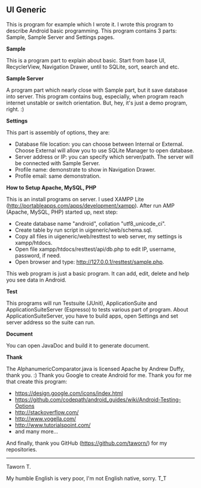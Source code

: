 UI Generic
----------

This is program for example which I wrote it.  I wrote this program to describe Android basic programming.  This program contains 3 parts: Sample, Sample Server and Settings pages.

**Sample**

This is a program part to explain about basic.  Start from base UI, RecyclerView, Navigation Drawer, until to SQLite, sort, search and etc.

**Sample Server**

A program part which nearly close with Sample part, but it save database into server.  This program contains bug, especially, when program reach internet unstable or switch orientation.  But, hey, it's just a demo program, right. :)

**Settings**

This part is assembly of options, they are:

 - Database file location: you can choose between Internal or External.  Choose External will allow you to use SQLite Manager to open database.
 - Server address or IP: you can specify which server/path.  The server will be connected with Sample Server.
 - Profile name: demonstrate to show in Navigation Drawer.
 - Profile email: same demonstration.

**How to Setup Apache, MySQL, PHP**

This is an install programs on server.  I used XAMPP Lite (http://portableapps.com/apps/development/xampp).  After run AMP (Apache, MySQL, PHP) started up, next step:

 - Create database name "android", collation "utf8_unicode_ci".
 - Create table by run script in uigeneric/web/schema.sql.
 - Copy all files in uigeneric/web/resttest to web server, my settings is xampp/htdocs.
 - Open file xampp/htdocs/resttest/api/db.php to edit IP, username, password, if need.
 - Open browser and type: http://127.0.0.1/resttest/sample.php.

This web program is just a basic program.  It can add, edit, delete and help you see data in Android.

**Test**

This programs will run Testsuite (JUnit), ApplicationSuite and ApplicationSuiteServer (Espresso) to tests various part of program.  About ApplicationSuiteServer, you have to build apps, open Settings and set server address so the suite can run.

**Document**

You can open JavaDoc and build it to generate document.

**Thank**

The AlphanumericComparator.java is licensed Apache by Andrew Duffy, thank you. :)
Thank you Google to create Android for me.
Thank you for me that create this program:

- https://design.google.com/icons/index.html
- https://github.com/codepath/android_guides/wiki/Android-Testing-Options
- http://stackoverflow.com/
- http://www.vogella.com/
- http://www.tutorialspoint.com/
- and many more...

And finally, thank you GitHub (https://github.com/taworn/) for my repositories.

----------

Taworn T.

My humble English is very poor, I'm not English native, sorry. T_T

